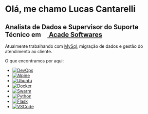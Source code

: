 
# Olá, me chamo Lucas Cantarelli
## Analista de Dados e Supervisor do Suporte Técnico em <a href="https://acadelotear.com.br/"><img src="https://user-images.githubusercontent.com/15838096/116098963-e18c6a80-a681-11eb-89ac-c063d30ee0e9.png" width="16" height="16"> Acade Softwares</a>

Atualmente trabalhando com <a href="https://www.mysql.com/">MySql</a>, migração de dados e gestão do atendimento ao cliente.

O que encontramos por aqui: 

- <a href="https://pt.wikipedia.org/wiki/DevOps">![DevOps](https://img.shields.io/badge/DevOps-Culture-green?style=plastic&logo=azuredevops)</a>
- <a href="https://hub.docker.com/_/alpine">![Alpine](https://img.shields.io/badge/Alpine-alpine%3Alatest-blue?style=plastic&logo=linux)</a>
- <a href="https://hub.docker.com/_/ubuntu">![Ubuntu](https://img.shields.io/badge/Ubuntu-ubuntu%3Alatest-orange?style=plastic&logo=linux)</a>
- <a href="https://www.docker.com/">![Docker](https://img.shields.io/badge/Docker-Containers-blue?style=plastic&logo=docker)
- <a href="https://docs.docker.com/get-started/swarm-deploy/">![Swarm](https://img.shields.io/badge/Swarm-Stacks-blue?style=plastic&logo=swarm)
- <a href="https://hub.docker.com/_/python">![Python](https://img.shields.io/badge/Python-python%3A3.9-yellow?style=plastic&logo=python)
- <a href="https://flask.palletsprojects.com/en/1.1.x/">![Flask](https://img.shields.io/badge/Flask-flask--1.1.2-lightgrey?style=plastic&logo=flask)
- <a href="https://code.visualstudio.com/">![VSCode](https://img.shields.io/badge/Visual%20Studio%20Code-vs--code-blue?style=plastic&logo=vscode)
